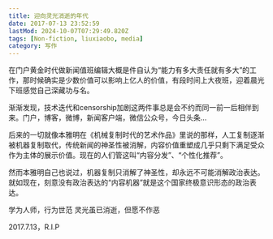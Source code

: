 ```yaml
---
title: 迎向灵光消逝的年代
date: 2017-07-13 23:52:59
lastMod: 2024-10-07T07:29:49.820Z
tags: [Non-fiction, liuxiaobo, media]
category: 写作
---
```


在门户黄金时代做新闻值班编辑大概是件自认为“能力有多大责任就有多大”的工作，那时候确实是少数价值可以影响上亿人的价值，有段时间上大夜班，迎着晨光下班感觉自己深藏功与名。

渐渐发现，技术迭代和censorship加剧这两件事总是会不约而同一前一后相伴到来。门户，博客，微博，新闻客户端，微信公众号，今日头条…

后来的一切就像本雅明在《机械复制时代的艺术作品》里说的那样，人工复制逐渐被机器复制取代，传统新闻的神圣性被消解，内容价值重塑成几乎只剩下满足受众作为主体的展示价值。现在的人们管这叫“内容分发”、“个性化推荐”。

然而本雅明自己也说过，机器复制只消解了神圣性，却永远不可能消解政治表达。就如现在，刻意没有政治表达的“内容机器”就是这个国家终极意识形态的政治表达。

学为人师，行为世范
灵光虽已消逝，但愿不作恶

2017.7.13，R.I.P
